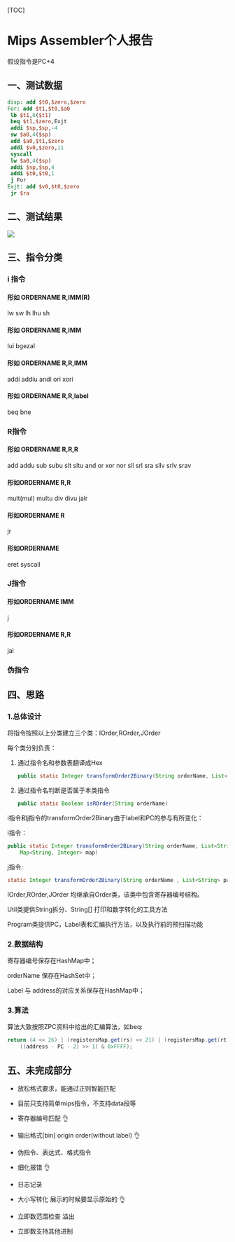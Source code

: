 [TOC]



# Mips Assembler个人报告

假设指令是PC+4

## 一、测试数据

```mips
disp: add $t0,$zero,$zero
For: add $t1,$t0,$a0
 lb $t1,0($t1)
 beq $t1,$zero,Exjt
 addi $sp,$sp,-4
 sw $a0,4($sp)
 add $a0,$t1,$zero
 addi $v0,$zero,11
 syscall
 lw $a0,4($sp)
 addi $sp,$sp,4
 addi $t0,$t0,1
 j For
Exjt: add $v0,$t0,$zero
 jr $ra
```



## 二、测试结果

![](https://koyomi.oss-cn-hangzhou.aliyuncs.com/20200313160342.png)

## 三、指令分类

### i 指令

#### 形如 ORDERNAME  R,IMM(R)

lw sw  lh lhu sh

#### 形如 ORDERNAME  R,IMM

lui bgezal

#### 形如  ORDERNAME R,R,IMM

addi addiu andi ori xori

#### 形如 ORDERNAME R,R,label

beq bne

### R指令

#### 形如 ORDERNAME  R,R,R

add addu sub subu slt sltu  and or xor nor sll srl sra sllv srlv srav

#### 形如ORDERNAME R,R

mult(mul) multu div divu jalr

#### 形如ORDERNAME R

jr

#### 形如ORDERNAME

eret syscall

### J指令

#### 形如ORDERNAME IMM

j

#### 形如ORDERNAME R,R

jal

### 伪指令



## 四、思路

### 1.总体设计

将指令按照以上分类建立三个类：IOrder,ROrder,JOrder

每个类分别负责：

1. 通过指令名和参数表翻译成Hex

   ```java
   public static Integer transformOrder2Binary(String orderName, List<String> paraList);
   ```

2. 通过指令名判断是否属于本类指令

   ```java
   public static Boolean isROrder(String orderName)
   ```

i指令和j指令的transformOrder2Binary由于label和PC的参与有所变化：

i指令：

```java
public static Integer transformOrder2Binary(String orderName, List<String> paraList, int PC,
    Map<String, Integer> map)
```

j指令:

```java
static Integer transformOrder2Binary(String orderName , List<String> paraList,Map<String,Integer> map)
```

IOrder,ROrder,JOrder 均继承自Order类，该类中包含寄存器编号结构。

Util类提供String拆分、String[] 打印和数字转化的工具方法

Program类提供PC，Label表和汇编执行方法，以及执行前的预扫描功能

### 2.数据结构

寄存器编号保存在HashMap中；

orderName 保存在HashSet中；

Label 与 address的对应关系保存在HashMap中；

### 3.算法

算法大致按照ZPC资料中给出的汇编算法，如beq:

```java
return (4 << 26) | (registersMap.get(rs) << 21) | (registersMap.get(rt) << 16) | (
    ((address - PC - 2) >> 1) & 0xFFFF);
```

## 五、未完成部分

* 放松格式要求，能通过正则智能匹配
* 目前只支持简单mips指令，不支持data段等

* 寄存器编号匹配  :ok_hand:
* 输出格式[bin] origin order(without label) :ok_hand:
* 伪指令、表达式、格式指令
* 细化报错  :ok_hand:
* 日志记录
* 大小写转化 展示的时候要显示原始的  :ok_hand:

* 立即数范围检查 溢出
* 立即数支持其他进制
